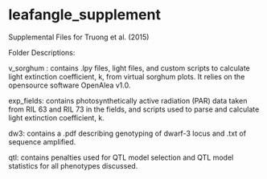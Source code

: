 leafangle_supplement
==================
Supplemental Files for Truong et al. (2015)

Folder Descriptions:

v_sorghum : contains .lpy files, light files, and custom scripts to calculate light extinction coefficient, k, from virtual sorghum plots. It relies on the opensource software OpenAlea v1.0. 

exp_fields: contains photosynthetically active radiation (PAR) data taken from RIL 63 and RIL 73 in the fields, and scripts used to parse and calculate light extinction coefficient, k.

dw3: contains a .pdf describing genotyping of dwarf-3 locus and .txt of sequence amplified.

qtl: contains penalties used for QTL model selection and QTL model statistics for all phenotypes discussed.
